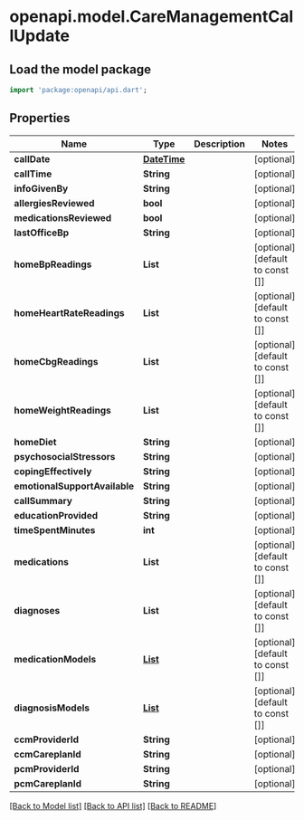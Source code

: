 # openapi.model.CareManagementCallUpdate

## Load the model package
```dart
import 'package:openapi/api.dart';
```

## Properties
Name | Type | Description | Notes
------------ | ------------- | ------------- | -------------
**callDate** | [**DateTime**](DateTime.md) |  | [optional] 
**callTime** | **String** |  | [optional] 
**infoGivenBy** | **String** |  | [optional] 
**allergiesReviewed** | **bool** |  | [optional] 
**medicationsReviewed** | **bool** |  | [optional] 
**lastOfficeBp** | **String** |  | [optional] 
**homeBpReadings** | **List<String>** |  | [optional] [default to const []]
**homeHeartRateReadings** | **List<String>** |  | [optional] [default to const []]
**homeCbgReadings** | **List<String>** |  | [optional] [default to const []]
**homeWeightReadings** | **List<String>** |  | [optional] [default to const []]
**homeDiet** | **String** |  | [optional] 
**psychosocialStressors** | **String** |  | [optional] 
**copingEffectively** | **String** |  | [optional] 
**emotionalSupportAvailable** | **String** |  | [optional] 
**callSummary** | **String** |  | [optional] 
**educationProvided** | **String** |  | [optional] 
**timeSpentMinutes** | **int** |  | [optional] 
**medications** | **List<String>** |  | [optional] [default to const []]
**diagnoses** | **List<String>** |  | [optional] [default to const []]
**medicationModels** | [**List<MedicationCreate>**](MedicationCreate.md) |  | [optional] [default to const []]
**diagnosisModels** | [**List<DiagnosisCreate>**](DiagnosisCreate.md) |  | [optional] [default to const []]
**ccmProviderId** | **String** |  | [optional] 
**ccmCareplanId** | **String** |  | [optional] 
**pcmProviderId** | **String** |  | [optional] 
**pcmCareplanId** | **String** |  | [optional] 

[[Back to Model list]](../README.md#documentation-for-models) [[Back to API list]](../README.md#documentation-for-api-endpoints) [[Back to README]](../README.md)


